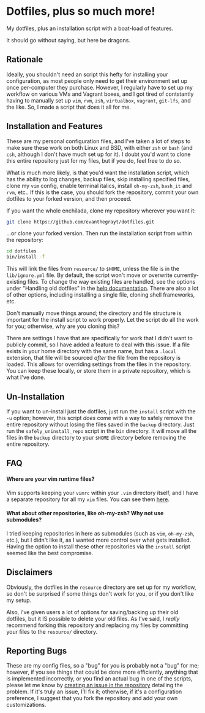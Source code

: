 # Dotfiles, plus so much more!
My dotfiles, plus an installation script with a boat-load of features.

It should go without saying, but here be dragons.

## Rationale
Ideally, you shouldn't need an script this hefty for installing your
configuration, as most people only need to get their environment set up once
per-computer they purchase. However, I regularly have to set up my workflow on
various VMs and Vagrant boxes, and I got tired of contstantly having to manually
set up `vim`, `rvm`, `zsh`, `virtualbox`, `vagrant`, `git-lfs`, and the like.
So, I made a script that does it all for me.

## Installation and Features
These are my personal configuration files, and I've taken a lot of steps to make
sure these work on both Linux and BSD, with either `zsh` or `bash` (and `csh`,
although I don't have much set up for it). I doubt you'd want to clone this
entire repository just for my files, but if you do, feel free to do so.

What is much more likely, is that you'd want the installation script, which has
the ability to log changes, backup files, skip installing specified files, clone
my `vim` config, enable terminal italics, install `oh-my-zsh`, `bash_it` and
`rvm`, etc.. If this is the case, you should fork the repository, commit your
own dotfiles to your forked version, and then proceed.

If you want the whole enchilada, clone my repository wherever you want it:
```sh
git clone https://github.com/evanthegrayt/dotfiles.git
```
...or clone your forked version. Then run the installation script from within
the repository:
```sh
cd dotfiles
bin/install -f
```
This will link the files from `resource/` to `$HOME`, unless the file is in the
`lib/ignore.yml` file. By default, the script won't move or overwrite
currently-existing files. To change the way existing files are handled, see the
options under "Handling old dotfiles" in the
[help documentation](lib/help_menu.txt). There are also a lot of other options,
including installing a single file, cloning shell frameworks, etc.

Don't manually move things around; the directory and file structure is important
for the install script to work properly. Let the script do all the work for you;
otherwise, why are you cloning this?

There are settings I have that are specifically for work that I didn't want
to publicly commit, so I have added a feature to deal with this issue. If a
file exists in your home directory with the same name, but has a `.local`
extension, that file will be sourced *after* the file from the repository is
loaded. This allows for overriding settings from the files in the repository.
You can keep these locally, or store them in a private repository, which is
what I've done.

## Un-Installation
If you want to un-install just the dotfiles, just run the `install` script with
the `-u` option; however, this script *does* come with a way to safely remove
the entire repository without losing the files saved in the `backup` directory.
Just run the `safely_uninstall_repo` script in the `bin` directory. It will move
all the files in the `backup` directory to your `$HOME` directory before
removing the entire repository.

## FAQ
#### Where are your vim runtime files?
Vim supports keeping your `vimrc` within your `.vim` directory itself, and I
have a separate repository for all my `vim` files. You can see them
[here](https://github.com/evanthegrayt/vimfiles).

#### What about other repositories, like oh-my-zsh? Why not use submodules?

I tried keeping repositories in here as submodules (such as `vim`, `oh-my-zsh`,
etc.), but I didn't like it, as I wanted more control over what gets installed.
Having the option to install these other repositories via the `install` script
seemed like the best compromise.

## Disclaimers
Obviously, the dotfiles in the `resource` directory are set up for my workflow,
so don't be surprised if some things don't work for you, or if you don't like
my setup.

Also, I've given users a lot of options for saving/backing up their
old dotfiles, but it IS possible to delete your old files. As I've said, I
*really* recommend forking this repository and replacing my files by committing
your files to the `resource/` directory.

## Reporting Bugs
These are my config files, so a "bug" for you is probably not a "bug" for me;
however, if you see things that could be done more efficiently, anything that
is implemented incorrectly, or you find an actual bug in one of the scripts,
please let me know by
[creating an issue in the
repository](https://github.com/evanthegrayt/dotfiles/issues/new)
detailing the problem.
If it's truly an issue, I'll fix it; otherwise, if it's a configuration
preference, I suggest that you fork the repository and add your own
customizations.

